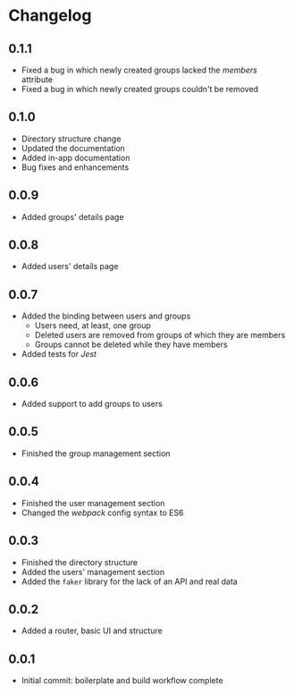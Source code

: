 # Changelog

## 0.1.1

* Fixed a bug in which newly created groups lacked the _members_ attribute
* Fixed a bug in which newly created groups couldn't be removed

## 0.1.0

* Directory structure change
* Updated the documentation
* Added in-app documentation
* Bug fixes and enhancements

## 0.0.9

* Added groups' details page

## 0.0.8

* Added users' details page

## 0.0.7

* Added the binding between users and groups
  * Users need, at least, one group
  * Deleted users are removed from groups of which they are members
  * Groups cannot be deleted while they have members
* Added tests for _Jest_

## 0.0.6

* Added support to add groups to users

## 0.0.5

* Finished the group management section

## 0.0.4

* Finished the user management section
* Changed the _webpack_ config syntax to ES6

## 0.0.3

* Finished the directory structure
* Added the users' management section
* Added the `faker` library for the lack of an API and real data

## 0.0.2

* Added a router, basic UI and structure

## 0.0.1

* Initial commit: boilerplate and build workflow complete
